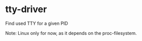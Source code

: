 # tty-driver
Find used TTY for a given PID

Note: Linux only for now, as it depends on the proc-filesystem.

